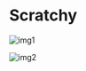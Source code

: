 # Scratchy

![img1](https://media-mcetv.ouest-france.fr/wp-content/uploads/2017/10/Sciences-les-chats-ne-sont-pas-si-mignons-1-e1509372332222.jpg)

![img2](./Scratchy/scratch.png)
